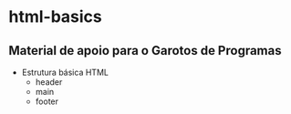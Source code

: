 # html-basics

## Material de apoio para o Garotos de Programas

<ul>
  <li>
    Estrutura básica HTML<ul>
       <li>header</li>
       <li>main</li>
       <li>footer</li>
     </ul>
   </li>
 <ul> 
